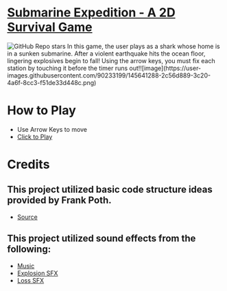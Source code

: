 # [Submarine Expedition - A 2D Survival Game]( https://jamin-git.github.io/submarineExpedition/)
<img alt="GitHub Repo stars" src="https://img.shields.io/github/stars/jamin-git/submarineExpedition?style=social">
In this game, the user plays as a shark whose home is in a sunken submarine. After a violent earthquake hits the ocean floor, lingering explosives begin to fall! Using the arrow keys, you must fix each station by touching it before the timer runs out!![image](https://user-images.githubusercontent.com/90233199/145641288-2c56d889-3c20-4a6f-8cc3-f51de33d448c.png)


# How to Play
- Use Arrow Keys to move <br>
- [Click to Play]( https://jamin-git.github.io/submarineExpedition/)

# Credits

## This project utilized basic code structure ideas provided by Frank Poth. 
- [Source](https://www.youtube.com/watch?v=w-OKdSHRlfA&t=1147s&ab_channel=freeCodeCamp.org)
## This project utilized sound effects from the following:
- [Music](https://www.youtube.com/watch?v=b_h9hzH-1ys&ab_channel=TeknoAXE%27sRoyaltyFreeMusic) <br>
- [Explosion SFX](https://www.youtube.com/watch?v=pC1NR_J9AI4&ab_channel=InnovativeSFX) <br>
- [Loss SFX](https://www.youtube.com/watch?v=lQ8F0MUXZkc&ab_channel=Soundeffectsbank)
